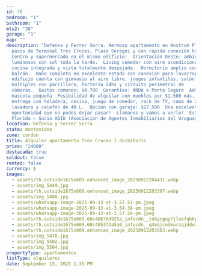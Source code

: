 ```yaml
---
id: 76
bedroom: "1"
bathroom: "1"
mts2: "38"
garage: "1"
map: ""
description: "Defensa y Ferrer Serra. Hermoso apartamento en Nostrum Plaza I, a
  pasos de Terminal Tres Cruces, Plaza Seregni y con rápida conexión hacia el
  Centro y supermercado en el mismo edificio!  Orientación Oeste: ambientes
  luminosos con sol toda la tarde.  Living comedor con aire acondicionado,
  cocina integrada y vista totalmente despejada.  Dormitorio amplio con
  balcón.  Baño completo en excelente estado con conexión para lavarropas.  El
  edificio cuenta con gimnasio al aire libre, juegos infantiles, salón de usos
  múltiples con parrillero, Portería 24hs y circuito perimetral de
  cámaras.  Gastos comunes: $4.700  Garantías: ANDA o Porto Seguro  Admite
  mascota pequeña  Posibilidad de alquilar con muebles por $1.500 más, se
  entrega con heladera, cocina, juego de comedor, rack de TV, cama de 2 plazas,
  lavadora y calefón de 40 L.  Opción con garaje: $27.500  Una excelente
  oportunidad que no podes dejar pasar!  Llamanos y vamos a verlo!  Estudio
  Florida – Socio ADIU (Asociación de Agentes Inmobiliarios del Uruguay)"
location: Defensa y Ferrer Serra
state: montevideo
zone: cordon
title: Alquiler apartamento Tres Cruces 1 dormitorio
price: "24000"
destacada: true
soldout: false
rented: false
currency: $
images:
  - assets/th.outside1675x609.enhanced_image_20250912204431.webp
  - assets/img_5449.jpg
  - assets/th.outside1675x609.enhanced_image_20250912203307.webp
  - assets/img_5480.jpg
  - assets/whatsapp-image-2025-09-13-at-3.57.51-pm.jpeg
  - assets/whatsapp-image-2025-09-13-at-3.54.38-pm.jpeg
  - assets/whatsapp-image-2025-09-13-at-3.57.24-pm.jpeg
  - assets/th.outside1675x609.68c48676d925a_infocdn__to6ycguy7jluefqh6p3ypt6ef8lhfchqatzy98qbjpg.webp
  - assets/th.outside1675x609.68c4853f3a5a0_infocdn__q4mqjcedmursqjddwzwqzyyjoscu49zslw9vqewajpg.webp
  - assets/th.outside1675x609.enhanced_image_20250912203603.webp
  - assets/img_5478.jpg
  - assets/img_5502.jpg
  - assets/img_5504.jpg
propertyType: apartamentos
listType: alquileres
date: September 15, 2025 1:35 PM
---
```

